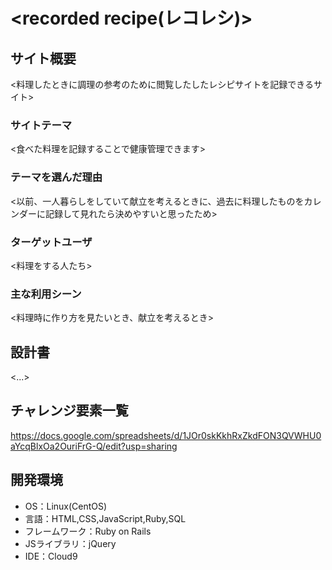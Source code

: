 # <recorded recipe(レコレシ)>

## サイト概要
<料理したときに調理の参考のために閲覧したしたレシピサイトを記録できるサイト>

### サイトテーマ
<食べた料理を記録することで健康管理できます>

### テーマを選んだ理由
<以前、一人暮らしをしていて献立を考えるときに、過去に料理したものをカレンダーに記録して見れたら決めやすいと思ったため>

### ターゲットユーザ
<料理をする人たち>

### 主な利用シーン
<料理時に作り方を見たいとき、献立を考えるとき>

## 設計書
<...>

## チャレンジ要素一覧
<https://docs.google.com/spreadsheets/d/1JOr0skKkhRxZkdFON3QVWHU0aYcqBlxOa2OuriFrG-Q/edit?usp=sharing>

## 開発環境
- OS：Linux(CentOS)
- 言語：HTML,CSS,JavaScript,Ruby,SQL
- フレームワーク：Ruby on Rails
- JSライブラリ：jQuery
- IDE：Cloud9
